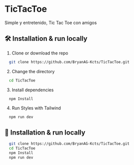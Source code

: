 # TicTacToe

Simple y entretenido, Tic Tac Toe con amigos

## 🛠 Installation & run locally

1. Clone or download the repo

```bash
  git clone https://github.com/BryanAG-Kcts/TicTacToe.git
```

2. Change the directory

```bash
  cd TicTacToe
```

3. Install dependencies

```bash
  npm Install
```

4. Run Styles with Tailwind

```bash
  npm run dev
```

## 🚀 Installation & run locally

```bash
  git clone https://github.com/BryanAG-Kcts/TicTacToe.git
  cd TicTacToe
  npm Install
  npm run dev
```
